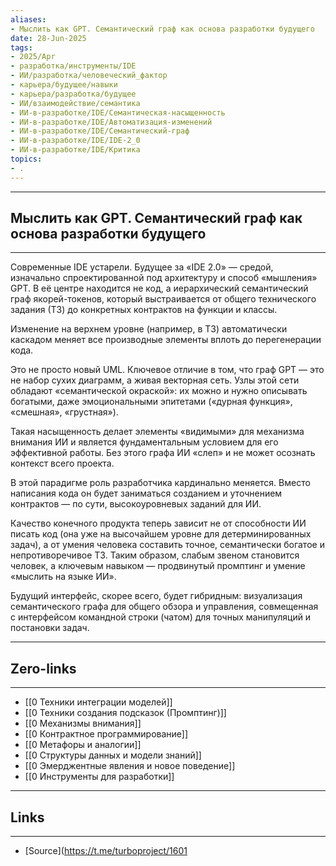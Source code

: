 ```yaml
---
aliases: 
- Мыслить как GPT. Семантический граф как основа разработки будущего 
date: 28-Jun-2025
tags:
- 2025/Apr
- разработка/инструменты/IDE
- ИИ/разработка/человеческий_фактор
- карьера/будущее/навыки
- карьера/разработка/будущее
- ИИ/взаимодействие/семантика
- ИИ-в-разработке/IDE/Семантическая-насыщенность
- ИИ-в-разработке/IDE/Автоматизация-изменений
- ИИ-в-разработке/IDE/Семантический-граф
- ИИ-в-разработке/IDE/IDE-2_0
- ИИ-в-разработке/IDE/Критика
topics:
- .
---
```

-----
##  Мыслить как GPT. Семантический граф как основа разработки будущего 
-----
Современные IDE устарели. Будущее за «IDE 2.0» — средой, изначально спроектированной под архитектуру и способ «мышления» GPT. В её центре находится не код, а иерархический семантический граф якорей-токенов, который выстраивается от общего технического задания (ТЗ) до конкретных контрактов на функции и классы. 

Изменение на верхнем уровне (например, в ТЗ) автоматически каскадом меняет все производные элементы вплоть до перегенерации кода.

Это не просто новый UML. Ключевое отличие в том, что граф GPT — это не набор сухих диаграмм, а живая векторная сеть. Узлы этой сети обладают «семантической окраской»: их можно и нужно описывать богатыми, даже эмоциональными эпитетами («дурная функция», «смешная», «грустная»). 

Такая насыщенность делает элементы «видимыми» для механизма внимания ИИ и является фундаментальным условием для его эффективной работы. Без этого графа ИИ «слеп» и не может осознать контекст всего проекта.

В этой парадигме роль разработчика кардинально меняется. Вместо написания кода он будет заниматься созданием и уточнением контрактов — по сути, высокоуровневых заданий для ИИ. 

Качество конечного продукта теперь зависит не от способности ИИ писать код (она уже на высочайшем уровне для детерминированных задач), а от умения человека составить точное, семантически богатое и непротиворечивое ТЗ. Таким образом, слабым звеном становится человек, а ключевым навыком — продвинутый промптинг и умение «мыслить на языке ИИ».

Будущий интерфейс, скорее всего, будет гибридным: визуализация семантического графа для общего обзора и управления, совмещенная с интерфейсом командной строки (чатом) для точных манипуляций и постановки задач.

---
## Zero-links
---
- [[0 Техники интеграции моделей]]
- [[0 Техники создания подсказок (Промптинг)]]
- [[0 Механизмы внимания]]
- [[0 Контрактное программирование]]
- [[0 Метафоры и аналогии]]
- [[0 Структуры данных и модели знаний]]
- [[0 Эмерджентные явления и новое поведение]]
- [[0 Инструменты для разработки]]

---
## Links
---
- [Source](https://t.me/turboproject/1601